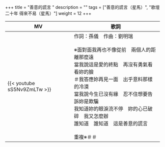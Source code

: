 +++
title = "善意的謊言 "
description = ""
tags = ["善意的謊言（星馬）", "歌壇二十年 得來不易（星馬）"]
weight = 12
+++

MV  | 歌詞  
--------------|-------
{{< youtube sS5Nv9ZmLTw >}}|作詞：孫儀　作曲：劉明瑞<br/><br/>※面對面我再也不像從前　兩個人的距離那麼遠<br/>當我說這是愛的終點　再沒有勇氣看看妳的臉<br/>＃我答應妳再見一面　出乎意料那樣的冷漠<br/>當我說今生已沒有緣　忍不住想要告訴妳是欺騙<br/>我知道妳的眼淚流不停　妳的心已破碎　我又怎麼辦<br/>誰知道　誰知道　這是善意的謊言<br/><br/> 重複※＃＃